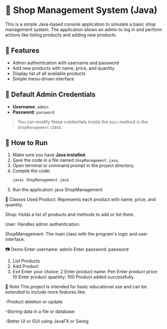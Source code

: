 # 🛒 Shop Management System (Java)

This is a simple Java-based console application to simulate a basic shop management system. The application allows an admin to log in and perform actions like listing products and adding new products.

## 📌 Features

- Admin authentication with username and password
- Add new products with name, price, and quantity
- Display list of all available products
- Simple menu-driven interface

## 🔐 Default Admin Credentials

- **Username**: `admin`
- **Password**: `password`

> You can modify these credentials inside the `main` method in the `ShopManagement` class.

## 🚀 How to Run

1. Make sure you have **Java installed**.
2. Save the code in a file named `ShopManagement.java`.
3. Open terminal or command prompt in the project directory.
4. Compile the code:
   ```bash
   javac ShopManagement.java
5. Run the application:
java ShopManagement

📂 Classes Used
Product: Represents each product with name, price, and quantity.

Shop: Holds a list of products and methods to add or list them.

User: Handles admin authentication.

ShopManagement: The main class with the program's logic and user interface.

📷 Demo
Enter username: admin
Enter password: password

1. List Products
2. Add Product
3. Exit
Enter your choice: 2
Enter product name: Pen
Enter product price: 10
Enter product quantity: 100
Product added successfully.

📌 Note
This project is intended for basic educational use and can be extended to include more features like:

-Product deletion or update

-Storing data in a file or database

-Better UI or GUI using JavaFX or Swing